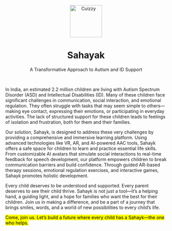 <p align="center">
    <a href="https://cuizzy.s4shibam.com">
        <img alt="Cuizzy" width="100" src="./public/Logo.svg">
    </a>
</p>

<div align="center">
    <h1>Sahayak</h1>
    <p>A Transformative Approach to Autism and ID Support</p>
</div>


<br />

In India, an estimated 2.2 million children are living with Autism Spectrum Disorder (ASD) and Intellectual Disabilities (ID). Many of these children face significant challenges in communication, social interaction, and emotional regulation. They often struggle with tasks that may seem simple to others—making eye contact, expressing their emotions, or participating in everyday activities. The lack of structured support for these children leads to feelings of isolation and frustration, both for them and their families.

Our solution, Sahayk, is designed to address these very challenges by providing a comprehensive and immersive learning platform. Using advanced technologies like VR, AR, and AI-powered AAC tools, Sahayk offers a safe space for children to learn and practice essential life skills. From customizable AI avatars that simulate social interactions to real-time feedback for speech development, our platform empowers children to break communication barriers and build confidence. Through guided AR-based therapy sessions, emotional regulation exercises, and interactive games, Sahayk promotes holistic development.

Every child deserves to be understood and supported. Every parent deserves to see their child thrive. Sahayk is not just a tool—it’s a helping hand, a guiding light, and a hope for families who want the best for their children. Join us in making a difference, and be a part of a journey that brings smiles, words, and a world of new possibilities to every child’s life.



<mark>Come, join us. Let’s build a future where every child has a Sahayk—the one who helps.</mark>

